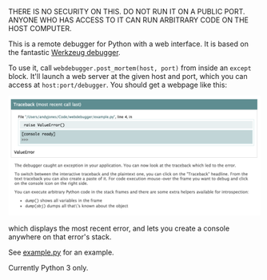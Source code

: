 THERE IS NO SECURITY ON THIS. DO NOT RUN IT ON A PUBLIC PORT. ANYONE WHO HAS ACCESS TO IT CAN RUN ARBITRARY CODE ON THE HOST COMPUTER.

This is a remote debugger for Python with a web interface. It is based on the fantastic [Werkzeug debugger](https://github.com/pallets/werkzeug).

To use it, call `webdebugger.post_mortem(host, port)` from inside an `except` block. It'll launch a web server at the given host and port, which you can access at `host:port/debugger`. You should get a webpage like this:

![Example debug screen](readme_example.png)

which displays the most recent error, and lets you create a console anywhere on that error's stack.

See [example.py](example.py) for an example.

Currently Python 3 only.
